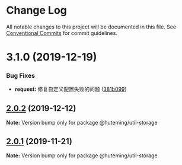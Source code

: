 # Change Log

All notable changes to this project will be documented in this file.
See [Conventional Commits](https://conventionalcommits.org) for commit guidelines.

# 3.1.0 (2019-12-19)


### Bug Fixes

* **request:** 修复自定义配置失败的问题 ([381b099](https://github.com/huteming/huteming-ui/commit/381b0994a54cc1b8a64d440436453f75d84ff1b0))





## [2.0.2](https://github.com/huteming/huteming-ui/compare/@huteming/util-storage@2.0.1...@huteming/util-storage@2.0.2) (2019-12-12)

**Note:** Version bump only for package @huteming/util-storage





## [2.0.1](https://github.com/huteming/huteming-ui/compare/@huteming/util-storage@2.0.0...@huteming/util-storage@2.0.1) (2019-11-21)

**Note:** Version bump only for package @huteming/util-storage
